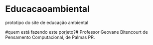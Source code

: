 # Educacaoambiental
prototipo do site de educação ambiental

#quem está fazendo este porjeto?#
Professor Geovane Bitencourt de Pensamento Computacional, de Palmas PR.
